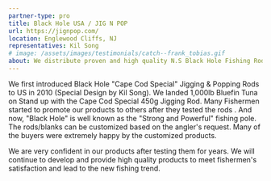 ```yaml
---
partner-type: pro
title: Black Hole USA / JIG N POP
url: https://jignpop.com/
location: Englewood Cliffs, NJ
representatives: Kil Song
# image: /assets/images/testimonials/catch--frank_tobias.gif
about: We distribute proven and high quality N.S Black Hole Fishing Rods/Blanks in USA and worldwide.
---
```

We first introduced Black Hole "Cape Cod Special" Jigging & Popping Rods to US in 2010 (Special Design by Kil Song). We landed 1,000lb Bluefin Tuna on Stand up with the Cape Cod Special 450g Jigging Rod. Many Fishermen started to promote our products to others after they tested the rods . And now, "Black Hole" is well known as the "Strong and Powerful" fishing pole.
The rods/blanks can be customized based on the angler's request. Many of the buyers were extremely happy by the customized products.

We are very confident in our products after testing them for years. We will continue to develop and provide high quality products to meet fishermen's satisfaction and lead to the new fishing trend.
